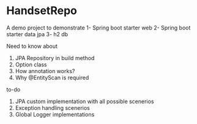 # HandsetRepo
A demo project to demonstrate
1- Spring boot starter web
2- Spring boot starter data jpa
3- h2 db

Need to know about
1) JPA Repository in build method
2) Option class
3) How annotation works?
4) Why @EntityScan is required

to-do
1) JPA custom implementation with all possible scenerios
2) Exception handling scenerios
3) Global Logger implementations

